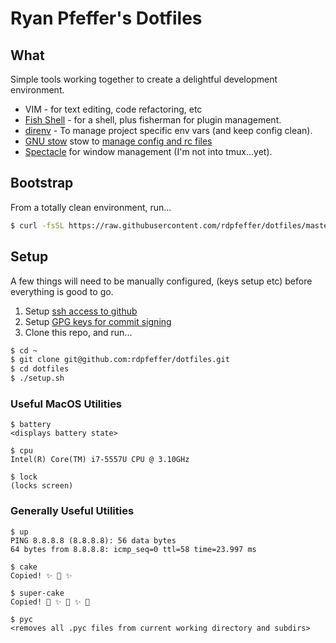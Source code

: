 # Ryan Pfeffer's Dotfiles


## What
Simple tools working together to create a delightful development environment.

 * VIM - for text editing, code refactoring, etc
 * [Fish Shell](https://fishshell.com) - for a shell, plus fisherman for plugin management.
 * [direnv](https://direnv.net) - To manage project specific env vars (and keep config clean).
 * [GNU stow](https://www.gnu.org/software/stow/) stow to [manage config and rc files](http://brandon.invergo.net/news/2012-05-26-using-gnu-stow-to-manage-your-dotfiles.html) 
 * [Spectacle](https://www.spectacleapp.com/) for window management (I'm not into tmux...yet).

## Bootstrap
From a totally clean environment, run...

```bash
$ curl -fsSL https://raw.githubusercontent.com/rdpfeffer/dotfiles/master/install.sh | bash -
```

## Setup
A few things will need to be manually configured, (keys setup etc) before everything is good to go.

 1. Setup [ssh access to github](https://help.github.com/articles/connecting-to-github-with-ssh/)
 1. Setup [GPG keys for commit signing](https://help.github.com/articles/signing-commits-with-gpg/)
 1. Clone this repo, and run...

```bash
$ cd ~
$ git clone git@github.com:rdpfeffer/dotfiles.git
$ cd dotfiles
$ ./setup.sh
```

### Useful MacOS Utilities

    $ battery
    <displays battery state>

    $ cpu
    Intel(R) Core(TM) i7-5557U CPU @ 3.10GHz

    $ lock
    (locks screen)

### Generally Useful Utilities

    $ up
    PING 8.8.8.8 (8.8.8.8): 56 data bytes
    64 bytes from 8.8.8.8: icmp_seq=0 ttl=58 time=23.997 ms

    $ cake
    Copied! ✨ 🍰 ✨

    $ super-cake
    Copied! 💫 ✨ 🍰 ✨ 💫

    $ pyc
    <removes all .pyc files from current working directory and subdirs>
